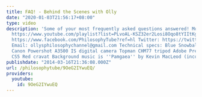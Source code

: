 ```yaml
---
title: FAQ! - Behind the Scenes with Olly
date: "2020-01-03T21:56:17+08:00"
type: video
description: 'Some of your most frequently asked questions answered! More Olly Playlist:
  https://www.youtube.com/playlist?list=PLvoAL-KSZ32er2Losi8Oqo8tYIItKg6Ha Facebook:
  https://www.facebook.com/PhilosophyTube?ref=hl Twitter: https://twitter.com/PhilosophyTube
  Email: ollysphilosophychannel@gmail.com Technical specs: Blue Snowball microphone
  Canon Powershot A3500 IS digital camera Topman CHM77 tripod Adobe Premiere Pro Photoshop
  CS5 Red cravat Background music is ''Pamgaea'' by Kevin MacLeod (incompetech.com)'
publishdate: "2014-03-16T21:36:08.000Z"
url: /philosophytube/9OeG2IYwuEQ/
providers:
  youtube:
    id: 9OeG2IYwuEQ
---
```

